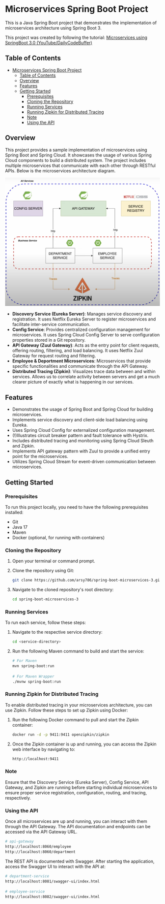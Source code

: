 # Microservices Spring Boot Project

This is a Java Spring Boot project that demonstrates the implementation of microservices architecture using Spring Boot 3.

This project was created by following the tutorial: [Microservices using SpringBoot 3.0 (YouTube/DailyCodeBuffer)](https://www.youtube.com/watch?v=HFl2dzhVuUo&ab_channel=DailyCodeBuffer)

## Table of Contents

- [Microservices Spring Boot Project](#microservices-spring-boot-project)
  - [Table of Contents](#table-of-contents)
  - [Overview](#overview)
  - [Features](#features)
  - [Getting Started](#getting-started)
    - [Prerequisites](#prerequisites)
    - [Cloning the Repository](#cloning-the-repository)
    - [Running Services](#running-services)
    - [Running Zipkin for Distributed Tracing](#running-zipkin-for-distributed-tracing)
    - [Note](#note)
    - [Using the API](#using-the-api)

## Overview

This project provides a sample implementation of microservices using Spring Boot and Spring Cloud. It showcases the usage of various Spring Cloud components to build a distributed system. The project includes multiple microservices that communicate with each other through RESTful APIs. Below is the microservices architecture diagram.

![microservices architecture diagram](microservices-architechture.png)

- **Discovery Service (Eureka Server)**: Manages service discovery and registration. It uses Netflix Eureka Server to register microservices and facilitate inter-service communication.
- **Config Service**: Provides centralized configuration management for microservices. It uses Spring Cloud Config Server to serve configuration properties stored in a Git repository.
- **API Gateway (Zuul Gateway)**: Acts as the entry point for client requests, offering routing, filtering, and load balancing. It uses Netflix Zuul Gateway for request routing and filtering.
- **Employee & Deportment Microservices**: Microservices that provide specific functionalities and communicate through the API Gateway.
- **Distributed Tracing (Zipkin)**: Visualizes trace data between and within services. Allows us to correlate activity between servers and get a much clearer picture of exactly what is happening in our services.

## Features

- Demonstrates the usage of Spring Boot and Spring Cloud for building microservices.
- Implements service discovery and client-side load balancing using Eureka.
- Uses Spring Cloud Config for externalized configuration management.
- (!)Illustrates circuit breaker pattern and fault tolerance with Hystrix.
- Includes distributed tracing and monitoring using Spring Cloud Sleuth and Zipkin.
- Implements API gateway pattern with Zuul to provide a unified entry point for the microservices.
- Utilizes Spring Cloud Stream for event-driven communication between microservices.

## Getting Started

### Prerequisites

To run this project locally, you need to have the following prerequisites installed:

- Git
- Java 17
- Maven
- Docker (optional, for running with containers)

### Cloning the Repository

1. Open your terminal or command prompt.

2. Clone the repository using Git:

   ```bash
   git clone https://github.com/arsy786/spring-boot-microservices-3.git
   ```

3. Navigate to the cloned repository's root directory:

   ```bash
   cd spring-boot-microservices-3
   ```

### Running Services

To run each service, follow these steps:

1. Navigate to the respective service directory:

   ```bash
   cd <service-directory>
   ```

2. Run the following Maven command to build and start the service:

   ```bash
   # For Maven
   mvn spring-boot:run

   # For Maven Wrapper
   ./mvnw spring-boot:run
   ```

### Running Zipkin for Distributed Tracing

To enable distributed tracing in your microservices architecture, you can use Zipkin. Follow these steps to set up Zipkin using Docker:

1. Run the following Docker command to pull and start the Zipkin container:

   ```bash
   docker run -d -p 9411:9411 openzipkin/zipkin
   ```

2. Once the Zipkin container is up and running, you can access the Zipkin web interface by navigating to:

   ```bash
   http://localhost:9411
   ```

### Note

Ensure that the Discovery Service (Eureka Server), Config Service, API Gateway, and Zipkin are running before starting individual microservices to ensure proper service registration, configuration, routing, and tracing, respectively.

### Using the API

Once all microservices are up and running, you can interact with them through the API Gateway. The API documentation and endpoints can be accessed via the API Gateway URL.

```bash
# api-gateway
http://localhost:8060/employee
http://localhost:8060/department
```

The REST API is documented with Swagger. After starting the application, access the Swagger UI to interact with the API at:

```bash
# department-service
http://localhost:8081/swagger-ui/index.html

# employee-service
http://localhost:8082/swagger-ui/index.html
```
